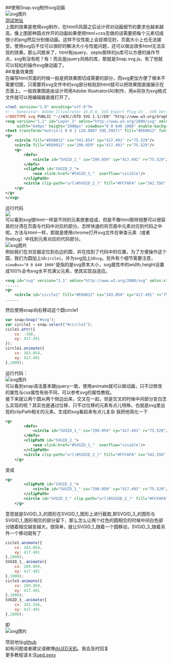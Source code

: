##使用Snap.svg制作svg动画  
![svg图片](https://raw.githubusercontent.com/zhangzicong6/svg-animation/master/img/ani.gif)  
<a href="http://zhangzicong6.github.io/svg-animation/" target="_blank">测试地址</a>  
上图的效果是使用svg制作，在html5风靡之后设计师对动画细节的要求也越来越高，像上图那种圆点炸开的动画如果使用html+css去做的话需要把每个元素切成很小的png然后分别做动画。这样不仅性能上会捉襟见肘，页面大小上也无法接受。使用svg后不仅可以很好的解决大小与性能问题，还可以做出很多html无法实现的效果。那么问题来了，html有jquery、zepto那样的js库可以方便的操作节点，svg有没有呢？有！而且是jquery风格的库，那就是Snap.svg.js。有了他就可以轻松的操作svg做动画了。  
##准备效果图  
在编写html页面的时候一般是把效果图切成需要的部分，而svg更加方便了根本不需要切图，只需要将svg文件中的svg部分粘贴到html就可以把效果图直接展示在页面上。一般效果图是由设计师用Adobe Illustrator(AI)制作，用ai另存为svg格式文件就可以用编辑器直接打开了。  
```svg
<?xml version="1.0" encoding="utf-8"?>
<!-- Generator: Adobe Illustrator 16.0.0, SVG Export Plug-In . SVG Version: 6.00 Build 0)  -->
<!DOCTYPE svg PUBLIC "-//W3C//DTD SVG 1.1//EN" "http://www.w3.org/Graphics/SVG/1.1/DTD/svg11.dtd">
<svg version="1.1" id="Layer_1" xmlns="http://www.w3.org/2000/svg" xmlns:xlink="http://www.w3.org/1999/xlink" x="0px" y="0px"
	 width="640px" height="1008px" viewBox="0 0 640 1008" enable-background="new 0 0 640 1008" xml:space="preserve">
<text transform="matrix(1 0 0 1 128.8887 595.5957)" fill="#E60012" font-family="'FZLTXHK--GBK1-0'" font-size="48.0418">创意和技术的结合</text>
<g>
	<circle fill="#E60012" cx="343.054" cy="417.491" r="75.529"/>
	<circle fill="#E60012" cx="299.059" cy="417.491" r="75.529"/>
	<g>
		<defs>
			<circle id="SVGID_1_" cx="299.059" cy="417.491" r="75.529"/>
		</defs>
		<clipPath id="SVGID_2_">
			<use xlink:href="#SVGID_1_"  overflow="visible"/>
		</clipPath>
		<circle clip-path="url(#SVGID_2_)" fill="#FCFAFA" cx="342.556" cy="417.491" r="75.529"/>
	</g>
</g>
</svg>
```  
运行代码  
![](https://raw.githubusercontent.com/zhangzicong6/svg-animation/master/img/svg.png)  
可以看到svg很html一样是不同的元素嵌套组成，但是不像html那样规整可以很容易的分清在页面与代码中对应的部分。怎样快速的将页面中元素对应到代码之中呢。方法与html一样，那就是使用chrome打开svg文件在审查元素（或者firebug）中找到元素对应的代码部分。  
![svg图片](https://raw.githubusercontent.com/zhangzicong6/svg-animation/master/img/shot.jpg)   
例如我们在浏览器定位到右边的圆，并在找到了代码中的位置，为了方便操作这个圆，我们为圆加上id```circle1```，并为svg加上id```svg```。另外有个细节需要注意，```viewBox="0 0 640 1008"```是指的是svg原本大小，svg属性中的width,height设置成100%会令svg水平充满父元素，使其实现自适应。    
```svg  
<svg id="svg" version="1.1" xmlns="http://www.w3.org/2000/svg" xmlns:xlink="http://www.w3.org/1999/xlink" x="0px" y="0px" width="100%" height="100%" viewBox="0 0 640 1008" enable-background="new 0 0 640 1008" xml:space="preserve">
......
<g>
	<circle id="circle1" fill="#E60012" cx="343.054" cy="417.491" r="75.529"/>
......
```  
然后使用snap向右移动这个圆circle1  
```javascript
var snap=Snap("#svg");
var circle1 = snap.select("#circle1");
cicle1.attr({
	cx: -100,
	xy: 417.491
});
circle1.animate({
	cx: 343.054,
	xy: 417.491
},1000);
```  
运行代码：  
![svg图片](https://raw.githubusercontent.com/zhangzicong6/svg-animation/master/img/2.gif)  
可以看到snap语法基本跟jquery一致，使用animate就可以做动画，只不过修改的属性与css属性有些不同，可以参考svg的属性教程。  
接下来就让两个圆从两个侧边出来，交叉在一起，但是交叉的时候中间部分变白怎么实现的呢？其实也是通过位移，只不过位移的元素有点儿特殊，也就是svg里出现的clipPath相关的元素。生成的svg看起来有点儿复杂 我把他简化一下
```svg
<g>
		<defs>
			<circle id="SVGID_1_" cx="299.059" cy="417.491" r="75.529"/>
		</defs>
		<clipPath id="SVGID_2_">
			<use xlink:href="#SVGID_1_"  overflow="visible"/>
		</clipPath>
		<circle clip-path="url(#SVGID_2_)" fill="#FCFAFA" cx="342.556" cy="417.491" r="75.529"/>
	</g>
```  
变成
```svg
<g>
		<clipPath id="SVGID_2_">
			<circle id="SVGID_1_" cx="299.059" cy="417.491" r="75.529"/>
		</clipPath>
		<circle id="SVGID_3_" clip-path="url(#SVGID_2_)" fill="#FCFAFA" cx="342.556" cy="417.491" r="75.529"/>
	</g>
```  
意思就是SVGID_3_的图形在SVGID_1_图形上进行截取,即SVGID_3_的图形与SVGID_1_图形相交的部分留下，那么怎么让两个红色的圆相交的时候中间白色部分随着相交越变越大，很简单，就让SVGID_1_随着一个圆移动，SVGID_3_随着另外一个移动就有了
```javascript
cicle1.animate({
	cx: 343.054,
	xy: 417.491
},1000);
SVGID_1_.animate({
	cx: 289.059,
	xy: 417.491
},1000);
cicle3.animate({
	cx: 299.059,
	xy: 417.491
},1000);
SVGID_3_.animate({
	cx: 342.556,
	xy: 417.491
},1000);
```  
即  
![svg图片](https://raw.githubusercontent.com/zhangzicong6/svg-animation/master/img/ani.gif)  

项目地址[github](https://github.com/zhangzicong6/svg-animation)  
如有问题或者建议请微博<a href="http://weibo.com/uedtianji" target="_blank">@UED天机</a>。我会及时回复  
更多教程请关注<a href="http://ued.sexy" target="_blank">ued.sexy</a>

